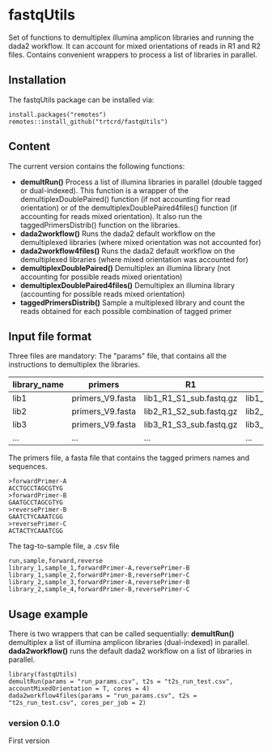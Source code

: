 # fastqUtils

Set of functions to demultiplex illumina amplicon libraries and running the dada2 workflow. It can account for mixed orientations of reads in R1 and R2 files. Contains convenient wrappers to process a list of libraries in parallel.

## Installation

The fastqUtils package can be installed via:
```
install.packages("remotes")
remotes::install_github("trtcrd/fastqUtils")
```


## Content
The current version contains the following functions:

+ **demultRun()**
Process a list of illumina libraries in parallel (double tagged or dual-indexed). This function is a wrapper of the demultiplexDoublePaired() function (if not accounting fior read orientation) or of the demultiplexDoublePaired4files() function (if accounting for reads mixed orientation). It also run the taggedPrimersDistrib() function on the libraries.
+  **dada2workflow()**
Runs the dada2 default workflow on the demultiplexed libraries (where mixed orientation was not accounted for)
+ **dada2workflow4files()**
Runs the dada2 default workflow on the demultiplexed libraries (where mixed orientation was accounted for)
+ **demultiplexDoublePaired()**
Demultiplex an illumina library (not accounting for possible reads mixed orientation)
+ **demultiplexDoublePaired4files()**
Demultiplex an illumina library (accounting for possible reads mixed orientation)
+ **taggedPrimersDistrib()**
Sample a multiplexed library and count the reads obtained for each possible combination of tagged primer

## Input file format

Three files are mandatory:
The "params" file, that contains all the instructions to demultiplex the libraries.

library_name|primers|R1|R2|
--- | --- | --- | --- |
lib1|primers_V9.fasta|lib1_R1_S1_sub.fastq.gz|lib1_R2_S1_sub.fastq.gz|
lib2|primers_V9.fasta|lib2_R1_S2_sub.fastq.gz|lib2_R2_S2_sub.fastq.gz|
lib3|primers_V9.fasta|lib3_R1_S3_sub.fastq.gz|lib3_R2_S3_sub.fastq.gz|
...|...|...|...|...

The primers file, a fasta file that contains the tagged primers names and sequences.

```
>forwardPrimer-A
ACCTGCCTAGCGTYG
>forwardPrimer-B
GAATGCCTAGCGTYG
>reversePrimer-B
GAATCTYCAAATCGG
>reversePrimer-C
ACTACTYCAAATCGG
```

The tag-to-sample file, a .csv file

```
run,sample,forward,reverse
library_1,sample_1,forwardPrimer-A,reversePrimer-B
library_1,sample_2,forwardPrimer-B,reversePrimer-C
library_2,sample_3,forwardPrimer-A,reversePrimer-B
library_2,sample_4,forwardPrimer-B,reversePrimer-C
```

## Usage example

There is two wrappers that can be called sequentially:
**demultRun()** demultiplex a list of illumina amplicon libraries (dual-indexed) in parallel.
**dada2workflow()** runs the default dada2 workflow on a list of libraries in parallel.

```
library(fastqUtils)
demultRun(params = "run_params.csv", t2s = "t2s_run_test.csv", accountMixedOrientation = T, cores = 4)
dada2workflow4files(params = "run_params.csv", t2s = "t2s_run_test.csv", cores_per_job = 2)
```

### version 0.1.0 ###

First version

